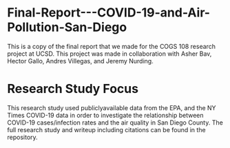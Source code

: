 # Final-Report---COVID-19-and-Air-Pollution-San-Diego
This is a copy of the final report that we made for the COGS 108 research project at UCSD. This project was made in collaboration with Asher Bav, Hector Gallo,  Andres Villegas, and Jeremy Nurding.

# Research Study  Focus
This research study used publiclyavailable data from the EPA, and the NY Times COVID-19 data in order to investigate the relationship between COVID-19 cases/infection rates and the air quality in San  Diego County.
The full research study and writeup including citations can be found in the repository.
